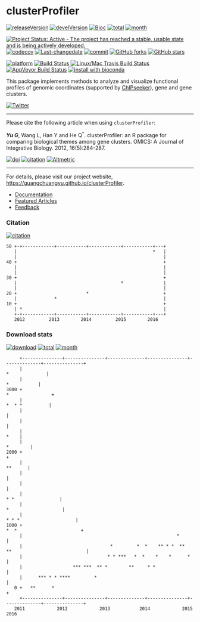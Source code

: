 clusterProfiler
===============

[![releaseVersion](https://img.shields.io/badge/release%20version-3.0.5-green.svg?style=flat)](https://bioconductor.org/packages/clusterProfiler) [![develVersion](https://img.shields.io/badge/devel%20version-3.1.8-green.svg?style=flat)](https://github.com/GuangchuangYu/clusterProfiler) [![Bioc](http://www.bioconductor.org/shields/years-in-bioc/clusterProfiler.svg)](https://www.bioconductor.org/packages/devel/bioc/html/clusterProfiler.html#since) [![total](https://img.shields.io/badge/downloads-56103/total-blue.svg?style=flat)](https://bioconductor.org/packages/stats/bioc/clusterProfiler) [![month](https://img.shields.io/badge/downloads-2315/month-blue.svg?style=flat)](https://bioconductor.org/packages/stats/bioc/clusterProfiler)

[![Project Status: Active - The project has reached a stable, usable state and is being actively developed.](http://www.repostatus.org/badges/latest/active.svg)](http://www.repostatus.org/#active) [![codecov](https://codecov.io/gh/GuangchuangYu/clusterProfiler/branch/master/graph/badge.svg)](https://codecov.io/gh/GuangchuangYu/clusterProfiler/) [![Last-changedate](https://img.shields.io/badge/last%20change-2016--09--29-green.svg)](https://github.com/GuangchuangYu/clusterProfiler/commits/master) [![commit](http://www.bioconductor.org/shields/commits/bioc/clusterProfiler.svg)](https://www.bioconductor.org/packages/devel/bioc/html/clusterProfiler.html#svn_source) [![GitHub forks](https://img.shields.io/github/forks/GuangchuangYu/clusterProfiler.svg)](https://github.com/GuangchuangYu/clusterProfiler/network) [![GitHub stars](https://img.shields.io/github/stars/GuangchuangYu/clusterProfiler.svg)](https://github.com/GuangchuangYu/clusterProfiler/stargazers)

[![platform](http://www.bioconductor.org/shields/availability/devel/clusterProfiler.svg)](https://www.bioconductor.org/packages/devel/bioc/html/clusterProfiler.html#archives) [![Build Status](http://www.bioconductor.org/shields/build/devel/bioc/clusterProfiler.svg)](https://bioconductor.org/checkResults/devel/bioc-LATEST/clusterProfiler/) [![Linux/Mac Travis Build Status](https://img.shields.io/travis/GuangchuangYu/clusterProfiler/master.svg?label=Mac%20OSX%20%26%20Linux)](https://travis-ci.org/GuangchuangYu/clusterProfiler) [![AppVeyor Build Status](https://img.shields.io/appveyor/ci/Guangchuangyu/clusterProfiler/master.svg?label=Windows)](https://ci.appveyor.com/project/GuangchuangYu/clusterProfiler) [![install with bioconda](https://img.shields.io/badge/install%20with-bioconda-green.svg?style=flat)](http://bioconda.github.io/recipes/bioconductor-clusterprofiler/README.html)

This package implements methods to analyze and visualize functional profiles of genomic coordinates (supported by [ChIPseeker](http://www.bioconductor.org/packages/ChIPseeker)), gene and gene clusters.

[![Twitter](https://img.shields.io/twitter/url/https/github.com/GuangchuangYu/clusterProfiler.svg?style=social)](https://twitter.com/intent/tweet?hashtags=clusterProfiler&url=http://online.liebertpub.com/doi/abs/10.1089/omi.2011.0118&screen_name=guangchuangyu)

------------------------------------------------------------------------

Please cite the following article when using `clusterProfiler`:

***Yu G***, Wang L, Han Y and He Q<sup>\*</sup>. clusterProfiler: an R package for comparing biological themes among gene clusters. OMICS: A Journal of Integrative Biology. 2012, 16(5):284-287.

[![doi](https://img.shields.io/badge/doi-10.1089/omi.2011.0118-green.svg?style=flat)](http://dx.doi.org/10.1089/omi.2011.0118) [![citation](https://img.shields.io/badge/cited%20by-112-green.svg?style=flat)](https://scholar.google.com.hk/scholar?oi=bibs&hl=en&cites=2349076811020942117) [![Altmetric](https://img.shields.io/badge/Altmetric-12-green.svg?style=flat)](https://www.altmetric.com/details/681089)

------------------------------------------------------------------------

For details, please visit our project website, <https://guangchuangyu.github.io/clusterProfiler>.

-   [Documentation](https://guangchuangyu.github.io/clusterProfiler/documentation/)
-   [Featured Articles](https://guangchuangyu.github.io/clusterProfiler/featuredArticles/)
-   [Feedback](https://guangchuangyu.github.io/clusterProfiler/#feedback)

### Citation

[![citation](https://img.shields.io/badge/cited%20by-112-green.svg?style=flat)](https://scholar.google.com.hk/scholar?oi=bibs&hl=en&cites=2349076811020942117)

    50 +-+------------+-----------+------------+-----------+---+
       |                                                   *   |
       |                                                       |
    40 +                                                       +
       |                                                       |
       |                                                       |
    30 +                                                       +
       |                                       *               |
       |                                                       |
    20 +                          *                            +
       |              *                                        |
    10 +                                                       +
       | *                                                     |
       +-+------------+-----------+------------+-----------+---+
       2012         2013        2014         2015        2016   

### Download stats

[![download](http://www.bioconductor.org/shields/downloads/clusterProfiler.svg)](https://bioconductor.org/packages/stats/bioc/clusterProfiler/) [![total](https://img.shields.io/badge/downloads-56103/total-blue.svg?style=flat)](https://bioconductor.org/packages/stats/bioc/clusterProfiler) [![month](https://img.shields.io/badge/downloads-2315/month-blue.svg?style=flat)](https://bioconductor.org/packages/stats/bioc/clusterProfiler)

         +---------------+---------------+--------------+---------------+--------------+---------------+
         |                                                                              *              |
         |                                                                                 *           |
    3000 +                                                                            *                +
         |                                                                             *  * *          |
         |                                                                                             |
         |                                                                                             |
         |                                                                                        *    |
         |                                                                                    *        |
    2000 +                                                                                             +
         |                                                                                     **      |
         |                                                                                             |
         |                                                                                             |
         |                                                                         * *                 |
         |                                                                        *                    |
         |                                                                   * * *                     |
    1000 +                                                                 *  *                        +
         |                                                          *                                  |
         |                                 *         *  *    ** * *  **  **                            |
         |                                * * ***   *  *    *    *      *                              |
         |                   *** ***  ** *        **     * *                                           |
         |      *** * * ****         *                                                                 |
       0 +   **      *                                                                                 +
         +---------------+---------------+--------------+---------------+--------------+---------------+
       2011            2012            2013           2014            2015           2016
